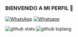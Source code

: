 ### BIENVENIDO A MI PERFIL 👋
<a href="https://wa.me/50582783643" target="_blank"><img src="https://img.shields.io/badge/Whatsapp-%808080.svg?&style=flat-square&logo=Whatsapp&logoColor=white" alt="WhatsApp"></a>
<a href="https://chat.whatsapp.com/JwE5M5VgR731l81LoohM5S" target="_blank"><img src="https://img.shields.io/badge/Grupo-%808080.svg?&style=flat-square&logo=whatsapp&logoColor=white" alt="Whatsapp"></a>


![github stats](https://github-readme-stats.vercel.app/api?username=GyutaroNc&show_icons=true&theme=chartreuse-dark)
![github toplang](https://github-readme-stats.vercel.app/api/top-langs/?username=GyutaroNc&layout=compact&theme=chartreuse-dark)
